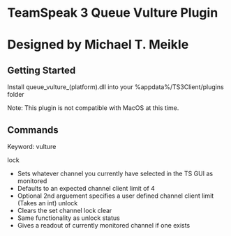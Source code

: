 # TeamSpeak 3 Queue Vulture Plugin
# Designed by Michael T. Meikle

## Getting Started 

Install queue_vulture_(platform).dll into your %appdata%/TS3Client/plugins folder

Note: This plugin is not compatible with MacOS at this time.

## Commands

Keyword: vulture

lock
 - Sets whatever channel you currently have selected in the TS GUI as monitored
 - Defaults to an expected channel client limit of 4
 - Optional 2nd arguement specifies a user defined channel client limit (Takes an int)
unlock
 - Clears the set channel lock
clear
 - Same functionality as unlock
status
 - Gives a readout of currently monitored channel if one exists 
